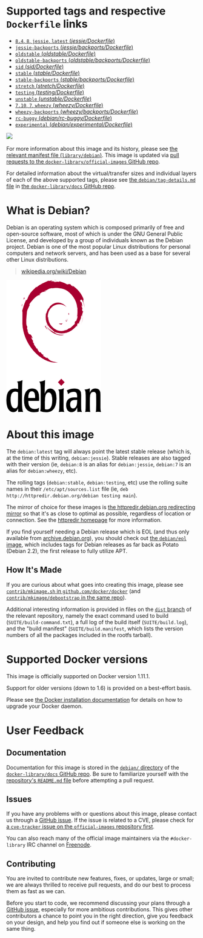 # Supported tags and respective `Dockerfile` links

-	[`8.4`, `8`, `jessie`, `latest` (*jessie/Dockerfile*)](https://github.com/tianon/docker-brew-debian/blob/04fb8b48a6fcf3d1831a3fc684adb648c8b4d876/jessie/Dockerfile)
-	[`jessie-backports` (*jessie/backports/Dockerfile*)](https://github.com/tianon/docker-brew-debian/blob/04fb8b48a6fcf3d1831a3fc684adb648c8b4d876/jessie/backports/Dockerfile)
-	[`oldstable` (*oldstable/Dockerfile*)](https://github.com/tianon/docker-brew-debian/blob/04fb8b48a6fcf3d1831a3fc684adb648c8b4d876/oldstable/Dockerfile)
-	[`oldstable-backports` (*oldstable/backports/Dockerfile*)](https://github.com/tianon/docker-brew-debian/blob/04fb8b48a6fcf3d1831a3fc684adb648c8b4d876/oldstable/backports/Dockerfile)
-	[`sid` (*sid/Dockerfile*)](https://github.com/tianon/docker-brew-debian/blob/e119819585a29ce6d8ebcf9ac269dea6ada36c9e/sid/Dockerfile)
-	[`stable` (*stable/Dockerfile*)](https://github.com/tianon/docker-brew-debian/blob/04fb8b48a6fcf3d1831a3fc684adb648c8b4d876/stable/Dockerfile)
-	[`stable-backports` (*stable/backports/Dockerfile*)](https://github.com/tianon/docker-brew-debian/blob/04fb8b48a6fcf3d1831a3fc684adb648c8b4d876/stable/backports/Dockerfile)
-	[`stretch` (*stretch/Dockerfile*)](https://github.com/tianon/docker-brew-debian/blob/e119819585a29ce6d8ebcf9ac269dea6ada36c9e/stretch/Dockerfile)
-	[`testing` (*testing/Dockerfile*)](https://github.com/tianon/docker-brew-debian/blob/e119819585a29ce6d8ebcf9ac269dea6ada36c9e/testing/Dockerfile)
-	[`unstable` (*unstable/Dockerfile*)](https://github.com/tianon/docker-brew-debian/blob/e119819585a29ce6d8ebcf9ac269dea6ada36c9e/unstable/Dockerfile)
-	[`7.10`, `7`, `wheezy` (*wheezy/Dockerfile*)](https://github.com/tianon/docker-brew-debian/blob/04fb8b48a6fcf3d1831a3fc684adb648c8b4d876/wheezy/Dockerfile)
-	[`wheezy-backports` (*wheezy/backports/Dockerfile*)](https://github.com/tianon/docker-brew-debian/blob/04fb8b48a6fcf3d1831a3fc684adb648c8b4d876/wheezy/backports/Dockerfile)
-	[`rc-buggy` (*debian/rc-buggy/Dockerfile*)](https://github.com/tianon/dockerfiles/blob/22a998f815d55217afa0075411b810b8889ceac1/debian/rc-buggy/Dockerfile)
-	[`experimental` (*debian/experimental/Dockerfile*)](https://github.com/tianon/dockerfiles/blob/22a998f815d55217afa0075411b810b8889ceac1/debian/experimental/Dockerfile)

[![](https://badge.imagelayers.io/debian:latest.svg)](https://imagelayers.io/?images=debian:8.4,debian:jessie-backports,debian:oldstable,debian:oldstable-backports,debian:sid,debian:stable,debian:stable-backports,debian:stretch,debian:testing,debian:unstable,debian:7.10,debian:wheezy-backports,debian:rc-buggy,debian:experimental)

For more information about this image and its history, please see [the relevant manifest file (`library/debian`)](https://github.com/docker-library/official-images/blob/master/library/debian). This image is updated via [pull requests to the `docker-library/official-images` GitHub repo](https://github.com/docker-library/official-images/pulls?q=label%3Alibrary%2Fdebian).

For detailed information about the virtual/transfer sizes and individual layers of each of the above supported tags, please see [the `debian/tag-details.md` file](https://github.com/docker-library/docs/blob/master/debian/tag-details.md) in [the `docker-library/docs` GitHub repo](https://github.com/docker-library/docs).

# What is Debian?

Debian is an operating system which is composed primarily of free and open-source software, most of which is under the GNU General Public License, and developed by a group of individuals known as the Debian project. Debian is one of the most popular Linux distributions for personal computers and network servers, and has been used as a base for several other Linux distributions.

> [wikipedia.org/wiki/Debian](https://en.wikipedia.org/wiki/Debian)

![logo](https://raw.githubusercontent.com/docker-library/docs/b449be7df57e9ed9086bb5821bfb5d6cdc5d67a4/debian/logo.png)

# About this image

The `debian:latest` tag will always point the latest stable release (which is, at the time of this writing, `debian:jessie`). Stable releases are also tagged with their version (ie, `debian:8` is an alias for `debian:jessie`, `debian:7` is an alias for `debian:wheezy`, etc).

The rolling tags (`debian:stable`, `debian:testing`, etc) use the rolling suite names in their `/etc/apt/sources.list` file (ie, `deb
http://httpredir.debian.org/debian testing main`).

The mirror of choice for these images is [the httpredir.debian.org redirecting mirror](http://httpredir.debian.org) so that it's as close to optimal as possible, regardless of location or connection. See the [httpredir homepage](http://httpredir.debian.org) for more information.

If you find yourself needing a Debian release which is EOL (and thus only available from [archive.debian.org](http://archive.debian.org)), you should check out [the `debian/eol` image](https://hub.docker.com/r/debian/eol/), which includes tags for Debian releases as far back as Potato (Debian 2.2), the first release to fully utilize APT.

## How It's Made

If you are curious about what goes into creating this image, please see [`contrib/mkimage.sh` in `github.com/docker/docker`](https://github.com/docker/docker/blob/master/contrib/mkimage.sh) (and [`contrib/mkimage/debootstrap` in the same repo](https://github.com/docker/docker/blob/master/contrib/mkimage/debootstrap)).

Additional interesting information is provided in files on the [`dist` branch](https://github.com/tianon/docker-brew-debian/tree/dist) of the relevant repository, namely the exact command used to build (`SUITE/build-command.txt`), a full log of the build itself (`SUITE/build.log`), and the "build manifest" (`SUITE/build.manifest`, which lists the version numbers of all the packages included in the rootfs tarball).

# Supported Docker versions

This image is officially supported on Docker version 1.11.1.

Support for older versions (down to 1.6) is provided on a best-effort basis.

Please see [the Docker installation documentation](https://docs.docker.com/installation/) for details on how to upgrade your Docker daemon.

# User Feedback

## Documentation

Documentation for this image is stored in the [`debian/` directory](https://github.com/docker-library/docs/tree/master/debian) of the [`docker-library/docs` GitHub repo](https://github.com/docker-library/docs). Be sure to familiarize yourself with the [repository's `README.md` file](https://github.com/docker-library/docs/blob/master/README.md) before attempting a pull request.

## Issues

If you have any problems with or questions about this image, please contact us through a [GitHub issue](https://github.com/tianon/docker-brew-debian/issues). If the issue is related to a CVE, please check for [a `cve-tracker` issue on the `official-images` repository first](https://github.com/docker-library/official-images/issues?q=label%3Acve-tracker).

You can also reach many of the official image maintainers via the `#docker-library` IRC channel on [Freenode](https://freenode.net).

## Contributing

You are invited to contribute new features, fixes, or updates, large or small; we are always thrilled to receive pull requests, and do our best to process them as fast as we can.

Before you start to code, we recommend discussing your plans through a [GitHub issue](https://github.com/tianon/docker-brew-debian/issues), especially for more ambitious contributions. This gives other contributors a chance to point you in the right direction, give you feedback on your design, and help you find out if someone else is working on the same thing.

